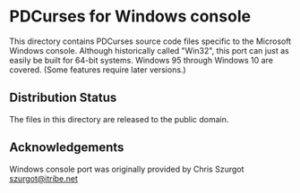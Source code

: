 PDCurses for Windows console
============================

This directory contains PDCurses source code files specific to the
Microsoft Windows console. Although historically called "Win32", this
port can just as easily be built for 64-bit systems. Windows 95 through
Windows 10 are covered. (Some features require later versions.)


Distribution Status
-------------------

The files in this directory are released to the public domain.


Acknowledgements
----------------

Windows console port was originally provided by Chris Szurgot
<szurgot@itribe.net>
